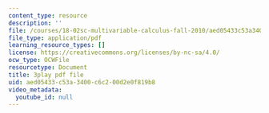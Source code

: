 ```yaml
---
content_type: resource
description: ''
file: /courses/18-02sc-multivariable-calculus-fall-2010/aed05433c53a3400c6c200d2e0f819b8_nDuS5uQ7-lo.pdf
file_type: application/pdf
learning_resource_types: []
license: https://creativecommons.org/licenses/by-nc-sa/4.0/
ocw_type: OCWFile
resourcetype: Document
title: 3play pdf file
uid: aed05433-c53a-3400-c6c2-00d2e0f819b8
video_metadata:
  youtube_id: null
---
```

